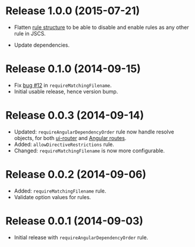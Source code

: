 # Release 1.0.0 (2015-07-21)

- Flatten [rule structure](flatten-link) to be able to disable and enable rules as any other rule in JSCS.
- Update dependencies.

  [flatten-link]: https://github.com/tregusti/jscs-angular/commit/2e9336586e72ef4448370e245deceb9d90d82a73

# Release 0.1.0 (2014-09-15)

- Fix [bug #12](https://github.com/tregusti/jscs-angular/issues/12) in `requireMatchingFilename`.
- Initial usable release, hence version bump.

# Release 0.0.3 (2014-09-14)

- Updated: `requireAngularDependencyOrder` rule now handle resolve objects, for both
[ui-router](http://angular-ui.github.io/ui-router/) and [Angular routes](https://docs.angularjs.org/tutorial/step_07).
- Added: `allowDirectiveRestrictions` rule.
- Changed: `requireMatchingFilename` is now more configurable.

# Release 0.0.2 (2014-09-06)

- Added: `requireMatchingFilename` rule.
- Validate option values for rules.

# Release 0.0.1 (2014-09-03)

- Initial release with `requireAngularDependencyOrder` rule.
